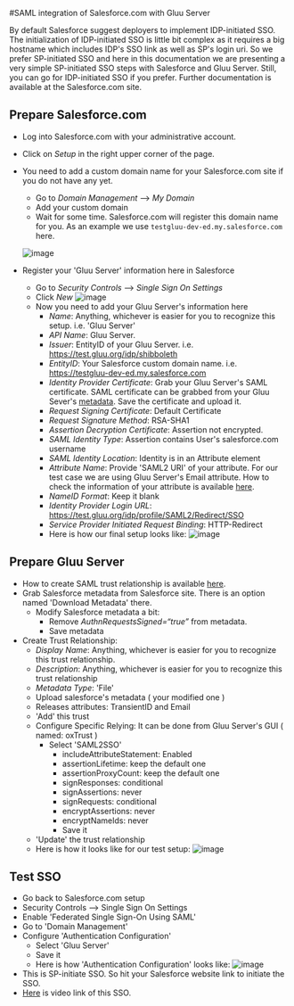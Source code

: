 #SAML integration of Salesforce.com with Gluu Server

By default Salesforce suggest deployers to implement IDP-initiated SSO.
The initialization of IDP-initiated SSO is little bit complex as it
requires a big hostname which includes IDP's SSO link as well as SP's
login uri. So we prefer SP-initiated SSO and here in this documentation
we are presenting a very simple SP-initiated SSO steps with Salesforce
and Gluu Server. Still, you can go for IDP-initiated SSO if you prefer.
Further documentation is available at the Salesforce.com site.

## Prepare Salesforce.com

* Log into Salesforce.com with your administrative account.
* Click on _Setup_ in the right upper corner of the page.
* You need to add a custom domain name for your Salesforce.com site if
  you do not have any yet.
  * Go to _Domain Management_ –> _My Domain_
  * Add your custom domain
  * Wait for some time. Salesforce.com will register this domain name
  for you. As an example we use `testgluu-dev-ed.my.salesforce.com` here.

  ![image](https://raw.githubusercontent.com/GluuFederation/docs/master/sources/img/salesforce/My_Domain.png) 
  
  
*  Register your 'Gluu Server' information here in Salesforce
   * Go to _Security Controls_ –> _Single Sign On Settings_ 
   * Click _New_ 
  ![image](https://raw.githubusercontent.com/GluuFederation/docs/master/sources/img/salesforce/SSO_Settings.png)
   * Now you need to add your Gluu Server's information here
     * _Name_: Anything, whichever is easier for you to recognize this setup. i.e. 'Gluu Server'
     * _API Name_: Gluu Server. 
     * _Issuer_: EntityID of your Gluu Server. i.e. https://test.gluu.org/idp/shibboleth 
     * _EntityID_: Your Salesforce custom domain name. i.e. https://testgluu-dev-ed.my.salesforce.com
     * _Identity Provider Certificate_: Grab your Gluu Server's SAML certificate. SAML certificate can be grabbed from your Gluu Sever's [metadata](https://support.gluu.org/view/application-integration/how-can-i-get-my-idps-metadata/216). Save the certificate and upload it. 
     * _Request Signing Certificate_: Default Certificate
     * _Request Signature Method_: RSA-SHA1
     * _Assertion Decryption Certificate_: Assertion not encrypted. 
     * _SAML Identity Type_: Assertion contains User's salesforce.com username
     * _SAML Identity Location_: Identity is in an Attribute element
     * _Attribute Name_: Provide 'SAML2 URI' of your attribute. For our test case we are using Gluu Server's Email attribute. How to check the information of your attribute is available [here](http://www.gluu.org/docs/admin-guide/configuration/#attributes).
     * _NameID Format_: Keep it blank
     * _Identity Provider Login URL_: https://test.gluu.org/idp/profile/SAML2/Redirect/SSO
     * _Service Provider Initiated Request Binding_: HTTP-Redirect
     * Here is how our final setup looks like: 
     ![image](https://raw.githubusercontent.com/GluuFederation/docs/master/sources/img/salesforce/Final_setup.png)
     
     
## Prepare Gluu Server

* How to create SAML trust relationship is available [here](http://www.gluu.org/docs/admin-guide/saml/outbound-saml/#saml-trust-relationship). 
* Grab Salesforce metadata from Salesforce site. There is an option named 'Download Metadata' there. 
  * Modify Salesforce metadata a bit: 
    * Remove _AuthnRequestsSigned=“true”_ from metadata. 
    * Save metadata
* Create Trust Relationship: 
  * _Display Name_: Anything, whichever is easier for you to recognize this trust relationship. 
  * _Description_: Anything, whichever is easier for you to recognize this trust relationship
  * _Metadata Type_: 'File' 
  * Upload salesforce's metadata ( your modified one )
  * Releases attributes: TransientID and Email
  * 'Add' this trust
  * Configure Specific Relying: It can be done from Gluu Server's GUI ( named: oxTrust )
    * Select 'SAML2SSO'
        * includeAttributeStatement: Enabled
        * assertionLifetime: keep the default one
        * assertionProxyCount: keep the default one
        * signResponses: conditional
        * signAssertions: never
        * signRequests: conditional
        * encryptAssertions: never
        * encryptNameIds: never
        * Save it
  * 'Update' the trust relationship
  * Here is how it looks like for our test setup: 
  ![image](https://raw.githubusercontent.com/GluuFederation/docs/master/sources/img/salesforce/Gluu_Server.png)
  
  
## Test SSO

* Go back to Salesforce.com setup
* Security Controls –> Single Sign On Settings
* Enable 'Federated Single Sign-On Using SAML' 
* Go to 'Domain Management'
* Configure 'Authentication Configuration'
  * Select 'Gluu Server' 
  * Save it
  * Here is how 'Authentication Configuration' looks like: 
![image](https://raw.githubusercontent.com/GluuFederation/docs/master/sources/img/salesforce/Authentication_Configuration.png)
* This is SP-initiate SSO. So hit your Salesforce website link to initiate the SSO. 
* [Here](https://www.youtube.com/watch?v=VehuRJr647E&feature=youtu.be) is video link of this SSO. 





